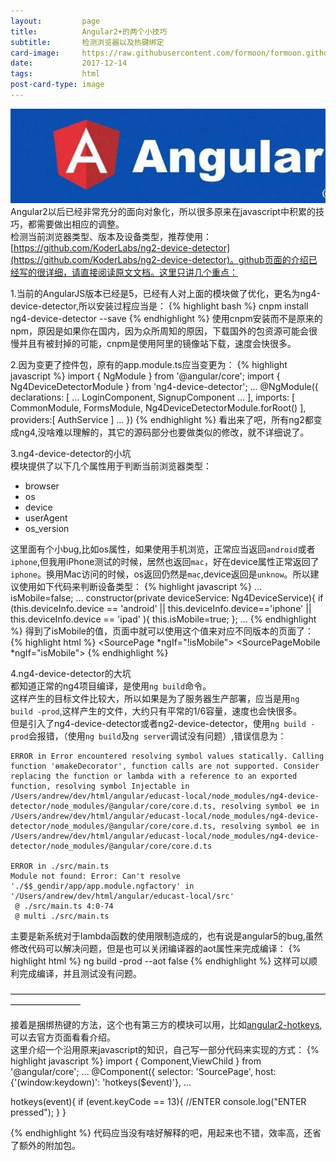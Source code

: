 ```yaml
---
layout:         page
title:          Angular2+的两个小技巧
subtitle:       检测浏览器以及热键绑定
card-image:     https://raw.githubusercontent.com/formoon/formoon.github.io/master/attachments/201712/angular.jpeg
date:           2017-12-14
tags:           html
post-card-type: image
---
```

![](https://raw.githubusercontent.com/formoon/formoon.github.io/master/attachments/201712/angular.jpeg)
Angular2以后已经非常充分的面向对象化，所以很多原来在javascript中积累的技巧，都需要做出相应的调整。  
检测当前浏览器类型、版本及设备类型，推荐使用：[https://github.com/KoderLabs/ng2-device-detector](https://github.com/KoderLabs/ng2-device-detector)。github页面的介绍已经写的很详细，请直接阅读原文文档。这里只讲几个重点：

1.当前的AngularJS版本已经是5，已经有人对上面的模块做了优化，更名为ng4-device-detector,所以安装过程应当是：
{% highlight bash %}
cnpm install ng4-device-detector --save
{% endhighlight %}
 使用cnpm安装而不是原来的npm，原因是如果你在国内，因为众所周知的原因，下载国外的包资源可能会很慢并且有被封掉的可能，cnpm是使用阿里的镜像站下载，速度会快很多。
 
2.因为变更了控件包，原有的app.module.ts应当变更为：
{% highlight javascript %}
  import { NgModule } from '@angular/core';
  import { Ng4DeviceDetectorModule } from 'ng4-device-detector';
  ...
  @NgModule({
    declarations: [
      ...
      LoginComponent,
      SignupComponent
      ...
    ],
    imports: [
      CommonModule,
      FormsModule,
      Ng4DeviceDetectorModule.forRoot()
    ],
    providers:[
      AuthService
    ]
    ...
  })
{% endhighlight %}
看出来了吧，所有ng2都变成ng4,没啥难以理解的，其它的源码部分也要做类似的修改，就不详细说了。

3.ng4-device-detector的小坑  
模块提供了以下几个属性用于判断当前浏览器类型：
 * browser
 * os
 * device
 * userAgent
 * os_version
 
这里面有个小bug,比如os属性，如果使用手机浏览，正常应当返回`android`或者`iphone`,但我用iPhone测试的时候，居然也返回`mac`，好在device属性正常返回了`iphone`。换用Mac访问的时候，os返回仍然是`mac`,device返回是`unknow`。所以建议使用如下代码来判断设备类型：
{% highlight javascript %}
	...
  isMobile=false;
	...
  constructor(private deviceService: Ng4DeviceService){
    if (this.deviceInfo.device == 'android' || 
        this.deviceInfo.device=='iphone' ||
        this.deviceInfo.device == 'ipad' ){
      this.isMobile=true;
    };
	...
{% endhighlight %}
得到了isMobile的值，页面中就可以使用这个值来对应不同版本的页面了：
{% highlight html %}
<SourcePage *ngIf="!isMobile"></SourcePage>
<SourcePageMobile *ngIf="isMobile"></SourcePageMobile>
{% endhighlight %}

4.ng4-device-detector的大坑  
都知道正常的ng4项目编译，是使用`ng build`命令。  
这样产生的目标文件比较大，所以如果是为了服务器生产部署，应当是用`ng build -prod`,这样产生的文件，大约只有平常的1/6容量，速度也会快很多。  
但是引入了ng4-device-detector或者ng2-device-detector，使用`ng build -prod`会报错，（使用`ng build`及`ng server`调试没有问题）,错误信息为：
```
ERROR in Error encountered resolving symbol values statically. Calling function 'ɵmakeDecorator', function calls are not supported. Consider replacing the function or lambda with a reference to an exported function, resolving symbol Injectable in /Users/andrew/dev/html/angular/educast-local/node_modules/ng4-device-detector/node_modules/@angular/core/core.d.ts, resolving symbol ɵe in /Users/andrew/dev/html/angular/educast-local/node_modules/ng4-device-detector/node_modules/@angular/core/core.d.ts, resolving symbol ɵe in /Users/andrew/dev/html/angular/educast-local/node_modules/ng4-device-detector/node_modules/@angular/core/core.d.ts

ERROR in ./src/main.ts
Module not found: Error: Can't resolve './$$_gendir/app/app.module.ngfactory' in '/Users/andrew/dev/html/angular/educast-local/src'
 @ ./src/main.ts 4:0-74
 @ multi ./src/main.ts
```
主要是新系统对于lambda函数的使用限制造成的，也有说是angular5的bug,虽然修改代码可以解决问题，但是也可以关闭编译器的aot属性来完成编译：
{% highlight html %}
ng build -prod --aot false
{% endhighlight %}
这样可以顺利完成编译，并且测试没有问题。

————————————————————————————————————————————

接着是捆绑热键的方法，这个也有第三方的模块可以用，比如[angular2-hotkeys](https://www.npmjs.com/package/angular2-hotkeys),可以去官方页面看看介绍。  
这里介绍一个沿用原来javascript的知识，自己写一部分代码来实现的方式：
{% highlight javascript %}
import { Component,ViewChild  } from '@angular/core';
	...
@Component({
  selector: 'SourcePage',
  host: {'(window:keydown)': 'hotkeys($event)'},
	...


  hotkeys(event){
    if (event.keyCode == 13){  //ENTER
      console.log("ENTER pressed");
    }
  }
	
{% endhighlight %}
代码应当没有啥好解释的吧，用起来也不错，效率高，还省了额外的附加包。



